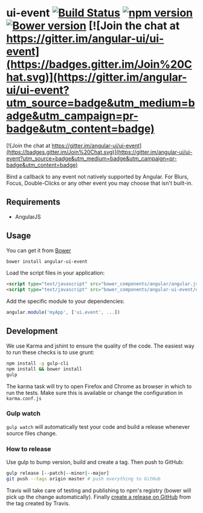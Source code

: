 # ui-event [![Build Status](https://travis-ci.org/angular-ui/ui-event.svg?branch=master)](https://travis-ci.org/angular-ui/ui-event) [![npm version](https://badge.fury.io/js/angular-ui-event.svg)](http://badge.fury.io/js/angular-ui-event) [![Bower version](https://badge.fury.io/bo/angular-ui-event.svg)](http://badge.fury.io/bo/angular-ui-event) [![Join the chat at https://gitter.im/angular-ui/ui-event](https://badges.gitter.im/Join%20Chat.svg)](https://gitter.im/angular-ui/ui-event?utm_source=badge&utm_medium=badge&utm_campaign=pr-badge&utm_content=badge)

[![Join the chat at https://gitter.im/angular-ui/ui-event](https://badges.gitter.im/Join%20Chat.svg)](https://gitter.im/angular-ui/ui-event?utm_source=badge&utm_medium=badge&utm_campaign=pr-badge&utm_content=badge)

Bind a callback to any event not natively supported by Angular. For Blurs, Focus, Double-Clicks or any other event you may choose that isn't built-in.

## Requirements

- AngularJS

## Usage


You can get it from [Bower](http://bower.io/)

```sh
bower install angular-ui-event
```

Load the script files in your application:

```html
<script type="text/javascript" src="bower_components/angular/angular.js"></script>
<script type="text/javascript" src="bower_components/angular-ui-event/dist/event.js"></script>
```

Add the specific module to your dependencies:

```javascript
angular.module('myApp', ['ui.event', ...])
```

## Development

We use Karma and jshint to ensure the quality of the code.  The easiest way to run these checks is to use grunt:

```sh
npm install -g gulp-cli
npm install && bower install
gulp
```

The karma task will try to open Firefox and Chrome as browser in which to run the tests.  Make sure this is available or change the configuration in `karma.conf.js`


### Gulp watch

`gulp watch` will automatically test your code and build a release whenever source files change.

### How to release

Use gulp to bump version, build and create a tag. Then push to GitHub:

````sh
gulp release [--patch|--minor|--major]
git push --tags origin master # push everything to GitHub
````

Travis will take care of testing and publishing to npm's registry (bower will pick up the change automatically). Finally [create a release on GitHub](https://github.com/angular-ui/ui-event/releases/new) from the tag created by Travis.
